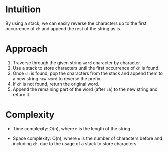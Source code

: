 # Intuition
By using a stack, we can easily reverse the characters up to the first occurrence of `ch` and append the rest of the string as is.

# Approach
1. Traverse through the given string `word` character by character.
2. Use a stack to store characters until the first occurrence of `ch` is found.
3. Once `ch` is found, pop the characters from the stack and append them to a new string `new_word` to reverse the prefix.
4. If `ch` is not found, return the original word.
5. Append the remaining part of the word (after `ch`) to the new string and return it.

# Complexity
- Time complexity: O(n), where `n` is the length of the string. 
  
- Space complexity: O(n), where `n` is the number of characters before and including `ch`, due to the usage of a stack to store characters.
